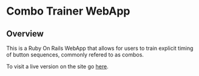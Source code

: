 Combo Trainer WebApp
====================
Overview
--------

This is a Ruby On Rails WebApp that allows for users to train explicit timing of button sequences, commonly refered to as combos.

To visit a live version on the site go [here](http://electric-window-8954.herokuapp.com).
